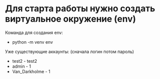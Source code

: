 # Для старта работы нужно создать виртуальное окружение (env)
Команда для создания env: 
* python -m venv env

Уже существующие аккаунты:
(сначала логин потом пароль)
* test2 - test2
* admin - 1
* Van_Darkholme - 1

